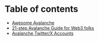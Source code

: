 # Table of contents

* [Awesome Avalanche](README.md)
* [21-step Avalanche Guide for Web3 folks](21-step-avalanche-guide-for-web3-folks.md)
* [Avalanche Twitter/X Accounts](avalanche-twitter-x-accounts.md)
